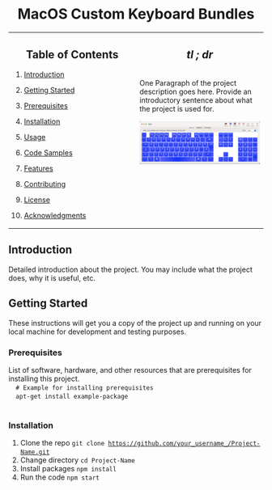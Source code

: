 <h1 align= center>MacOS Custom Keyboard Bundles</h1>

<!-- Main table for layout -->
<table>
<tr>

<!-- Left column for Table of Contents -->
<td width="50%" valign="top">
    <h2 align= center>
        <strong>Table of Contents</strong>
    </h2>
    <div>

1. [Introduction](#introduction)
2. [Getting Started](#getting-started)
3. [Prerequisites](#prerequisites)
4. [Installation](#installation)
5. [Usage](#usage)
6. [Code Samples](#code-samples)
7. [Features](#features)
8. [Contributing](#contributing)
9. [License](#license)
10. [Acknowledgments](#acknowledgments)

    </div>

</td>

<!-- Right column for Project Description -->
<td width="50%" valign="top">
    <h2 align= center>
        <strong><em>tl ; dr</em></strong>
    </h2>

<br>

<div>
One Paragraph of the project description goes here. Provide an introductory sentence about what the project is used for.
</div>

<br>

<img src="https://github.com/danielcalbick/macOS-custom-keybord-bundles/blob/main/.assets/project_image.png?raw=true" alt="Project Image" width="100%" />

<!-- Additional Sections here -->

</td>
</tr>
</table>

<h2 style="your-style-here" id="introduction">Introduction</h2>

<div>
  Detailed introduction about the project. You may include what the project does, why it is useful, etc.
</div>

<h2 id="getting-started" style="your-style-here">
    Getting Started
</h2>

<div>
  These instructions will get you a copy of the project up and running on your local machine for development and testing purposes.
</div>

<h3 style="your-style-here" id="prerequisites">Prerequisites</h3>

<div>
  List of software, hardware, and other resources that are prerequisites for installing this project.
  
  <code>
  # Example for installing prerequisites
  apt-get install example-package
  </code>
</div>

<h3 style="your-style-here" id="installation">Installation</h3>

<div>

1. Clone the repo
   <code>git clone https://github.com/your_username_/Project-Name.git</code>
2. Change directory
   <code>cd Project-Name</code>
3. Install packages
   <code>npm install</code>
4. Run the code
   <code>npm start</code>

</div>

